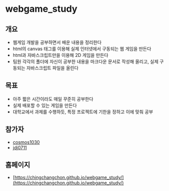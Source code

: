 # webgame_study
## 개요
- 웹게임 개발을 공부하면서 배운 내용을 정리한다
- html의 canvas 태그를 이용해 실제 인터넷에서 구동되는 웹 게임을 만든다
- html과 자바스크립트만을 이용해 2D 게임을 만든다
- 팀원 각각의 폴더에 자신이 공부한 내용을 마크다운 문서로 작성해 올리고, 실제 구동되는 자바스크립트 파일을 올린다
## 목표
- 아주 짧은 시간이라도 매일 꾸준히 공부한다
- 실제 배포할 수 있는 게임을 만든다
- 대학교에서 과제를 수행하듯, 특정 프로젝트에 기한을 정하고 이에 맞춰 공부
## 참가자
- [cosmos1030](https://github.com/cosmos1030)
- [jdj0711](https://github.com/jdj0711)
## 홈페이지
- [https://chingchangchon.github.io/webgame_study/](https://chingchangchon.github.io/webgame_study/)
